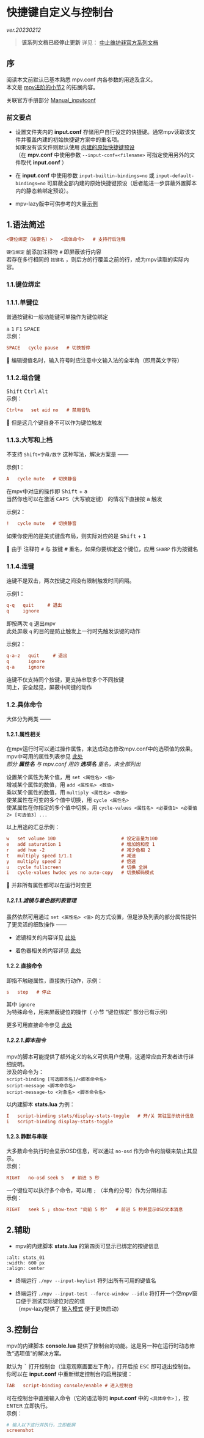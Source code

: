 # 快捷键自定义与控制台

_ver.20230212_

> **该系列文档已经停止更新** 详见： [中止维护非官方系列文档](https://github.com/hooke007/mpv_PlayKit/issues/573)

## 序

阅读本文前默认已基本熟悉 mpv.conf 内各参数的用途及含义。  
本文是 [mpv进阶的小节2](https://hooke007.github.io/unofficial/mpv_start.html#id8) 的拓展内容。

关联官方手册部分 [Manual_inputconf](https://mpv.io/manual/master/#input-conf)

### 前文要点

- 设置文件夹内的 **input.conf** 存储用户自行设定的快捷键。通常mpv读取该文件并覆盖内建的初始快捷键方案中的重名项。  
如果没有该文件则默认使用 [内建的原始快捷键预设](https://github.com/mpv-player/mpv/blob/master/etc/input.conf)  
（在 **mpv.conf** 中使用参数 `--input-conf=<filename>` 可指定使用另外的文件取代 **input.conf** ）

- 在 **input.conf** 中使用参数 `input-builtin-bindings=no` 或 `input-default-bindings=no` 可屏蔽全部内建的原始快捷键预设（后者能进一步屏蔽外置脚本内的静态若绑定预设）。

- mpv-lazy版中可供参考的大量[示例](https://github.com/hooke007/mpv_PlayKit/blob/main/portable_config/input.conf)

## 1.语法简述

```ini
<键位绑定（按键名）>   <具体命令>   # 支持行后注释
```

`键位绑定` 前添加注释符 `#` 即屏蔽该行内容  
若存在多行相同的 `按键名` ，则后方的行覆盖之前的行，成为mpv读取的实际内容。

### 1.1.键位绑定

### 1.1.1.单键位

普通按键和一般功能键可单独作为键位绑定

<kbd>a</kbd> <kbd>1</kbd> <kbd>F1</kbd> <kbd>SPACE</kbd>  
示例：
```ini
SPACE   cycle pause   # 切换暂停
```

🔺 编辑键值名时，输入符号时应注意中文输入法的全半角（即用英文字符）

### 1.1.2.组合键

<kbd>Shift</kbd> <kbd>Ctrl</kbd> <kbd>Alt</kbd>  
示例：
```ini
Ctrl+a   set aid no   # 禁用音轨
```

🔺 但是这几个键自身不可以作为键位触发

### 1.1.3.大写和上档

不支持 `Shift+字母/数字` 这种写法，解决方案是 ——

示例1：
```ini
A   cycle mute   # 切换静音
```
在mpv中对应的操作即 <kbd>Shift</kbd> + <kbd>a</kbd>  
当然你也可以在激活 <kbd>CAPS</kbd>（大写锁定键） 的情况下直接按 <kbd>a</kbd> 触发

示例2：
```ini
!   cycle mute   # 切换静音
```
如果你使用的是美式键盘布局，则实际对应的是 <kbd>Shift</kbd> + <kbd>1</kbd>

🔺 由于 注释符 `#` 与 按键 <kbd>#</kbd> 重名，如果你要绑定这个键位，应用 `SHARP` 作为按键名

### 1.1.4.连键

连键不是双击，两次按键之间没有限制触发时间间隔。

示例1：
```ini
q-q   quit     # 退出
q     ignore
```
即按两次 <kbd>q</kbd> 退出mpv  
此处屏蔽 `q` 的目的是防止触发上一行时先触发该键的动作

示例2：
```ini
q-a-z   quit     # 退出
q       ignore
q-a     ignore
```
连键不仅支持同个按键，更支持串联多个不同按键  
同上，安全起见，屏蔽中间键的动作

### 1.2.具体命令

大体分为两类 ——

#### 1.2.1.属性相关

在mpv运行时可以通过操作属性，来达成动态修改mpv.conf中的选项值的效果。  
mpv中可用的属性列表参见 [此处](https://mpv.io/manual/master/#property-list)  
_部分 **属性名** 与 mpv.conf 用的 **选项名** 重名，未全部列出_

设置某个属性为某个值，用 `set <属性名> <值>`  
增减某个属性的数值，用 `add <属性名> <数值>`  
乘以某个属性的数值，用 `multiply <属性名> <数值>`  
使某属性在可变的多个值中切换，用 `cycle <属性名>`  
使某属性在你指定的多个值中切换，用 `cycle-values <属性名> <必要值1> <必要值2> [可选值3] ...`  

以上用途的汇总示例：
```ini
w   set volume 100                        # 设定音量为100
e   add saturation 1                      # 增加饱和度 1
r   add hue -2                            # 减少色相 2
t   multiply speed 1/1.1                  # 减速
y   multiply speed 2                      # 倍速
u   cycle fullscreen                      # 切换 全屏
i   cycle-values hwdec yes no auto-copy   # 切换解码模式
```

🔺 并非所有属性都可以在运行时变更

##### 1.2.1.1.滤镜与着色器列表管理

虽然依然可用通过 `set <属性名> <值>` 的方式设置，但是涉及列表的部分属性提供了更灵活的细致操作 ——

- 滤镜相关的内容详见 [此处](https://hooke007.github.io/unofficial/mpv_filters.html#input-conf)

- 着色器相关的内容详见 [此处](https://hooke007.github.io/unofficial/mpv_shaders.html#id7)

#### 1.2.2.直接命令

即指不触碰属性，直接执行动作，示例：
```ini
s   stop   # 停止
```

其中 `ignore` 为特殊命令，用来屏蔽键位的操作（ 小节 “键位绑定” 部分已有示例）

更多可用直接命令参见 [此处](https://mpv.io/manual/master/#list-of-input-commands)

##### 1.2.2.1.脚本指令

mpv的脚本可能提供了额外定义的名义可供用户使用，这通常应由开发者进行详细说明。  
涉及的命令为：  
`script-binding [可选脚本名]/<脚本命令名>`  
`script-message <脚本命令名>`  
`script-message-to <对象名> <脚本命令名>`

以内建脚本 **stats.lua** 为例：
```ini
I   script-binding stats/display-stats-toggle   # 开/关 常驻显示统计信息
i   script-binding display-stats-toggle
```

#### 1.2.3.静默与串联

大多数命令执行时会显示OSD信息，可以通过 `no-osd` 作为命令的前缀来禁止其显示。  
示例：
```ini
RIGHT   no-osd seek 5   # 前进 5 秒
```

一个键位可以执行多个命令，可以用 `;` （半角的分号）作为分隔标志  
示例：
```ini
RIGHT   seek 5 ; show-text "向前 5 秒"   # 前进 5 秒并显示OSD文本消息
```

## 2.辅助

- mpv的内建脚本 **stats.lua** 的第四页可显示已绑定的按键信息  
```{image} _assets/mpv_input-stats_01.webp
:alt: stats_01
:width: 600 px
:align: center
```

- 终端运行 `./mpv --input-keylist` 将列出所有可用的键值名

- 终端运行 `./mpv --input-test --force-window --idle` 将打开一个空mpv窗口便于测试实际键位对应的值  
（mpv-lazy提供了 [输入模式](https://github.com/hooke007/mpv_PlayKit/blob/main/installer/mpv-输入模式.bat) 便于更快启动）

## 3.控制台

mpv的内建脚本 **console.lua** 提供了控制台的功能。这是另一种在运行时动态修改“选项值”的解决方案。

默认为 <kbd>`</kbd> 打开控制台（注意观察画面左下角），打开后按 <kbd>ESC</kbd> 即可退出控制台。你可以在 **input.conf** 中重新绑定控制台的启用按键：
```ini
TAB   script-binding console/enable # 进入控制台
```

可在控制台中直接输入命令（它的语法等同 **input.conf** 中的 `<具体命令>` ），按 <kbd>ENTER</kbd> 立即执行。  
示例：
```ini
# 输入以下这行并执行，立即截屏
screenshot
```
